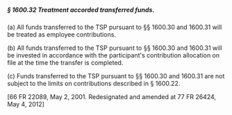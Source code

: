 ##### § 1600.32 Treatment accorded transferred funds. #####

(a) All funds transferred to the TSP pursuant to §§ 1600.30 and 1600.31 will be treated as employee contributions.

(b) All funds transferred to the TSP pursuant to §§ 1600.30 and 1600.31 will be invested in accordance with the participant's contribution allocation on file at the time the transfer is completed.

(c) Funds transferred to the TSP pursuant to §§ 1600.30 and 1600.31 are not subject to the limits on contributions described in § 1600.22.

[66 FR 22089, May 2, 2001. Redesignated and amended at 77 FR 26424, May 4, 2012]